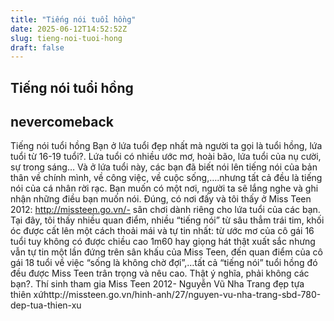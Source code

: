 ```yaml
---
title: "Tiếng nói tuổi hồng"
date: 2025-06-12T14:52:52Z
slug: tieng-noi-tuoi-hong
draft: false
---
```


## Tiếng nói tuổi hồng

## nevercomeback

Tiếng nói tuổi hồng
Bạn ở lứa tuổi đẹp nhất mà người ta gọi là tuổi hồng, lứa tuổi từ 16-19 tuổi?. Lứa tuổi có nhiều ước mơ, hoài bão, lứa tuổi của nụ cười, sự trong sáng… Và ở lứa tuổi  này, các bạn đã biết nói lên tiếng nói của bản thân về chính mình, về công việc, về cuộc sống,….nhưng tất cả đều là tiếng nói của cá nhân rời rạc. Bạn muốn có một nơi, người ta sẽ lắng nghe và ghi nhận những điều bạn muốn nói. Đúng, có nơi đấy và tôi thấy ở Miss Teen 2012: http://missteen.go.vn/- sân chơi dành riêng cho lứa tuổi của các bạn. Tại đây, tôi thấy nhiều quan điểm, nhiều “tiếng nói” từ sâu thẳm trái tim, khối óc được cất lên một cách thoải mái và tự tin nhất: từ ước mơ  của cô gái 16 tuổi tuy không có được chiều cao 1m60 hay giọng hát thật xuất sắc nhưng vẫn tự tin một lần đứng trên sân khấu của Miss Teen, đến quan điểm của cô gái 18 tuổi về việc “sống là không chờ đợi”,…tất cả “tiếng nói” tuổi hồng đó đều được Miss Teen trân trọng và nêu cao. Thật ý nghĩa, phải không các bạn?. Thí sinh tham gia Miss Teen 2012- Nguyễn Vũ Nha Trang đẹp tựa thiên xứhttp://missteen.go.vn/hinh-anh/27/nguyen-vu-nha-trang-sbd-780-dep-tua-thien-xu